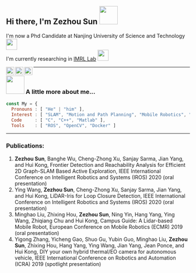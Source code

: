 ## Hi there, I'm Zezhou Sun <img src="https://media.giphy.com/media/mGcNjsfWAjY5AEZNw6/giphy.gif" width="50">

I'm now a Phd Candidate at Nanjing University of Science and Technology <img src="https://media.giphy.com/media/fYSnHlufseco8Fh93Z/giphy.gif" width="30">  
I'm currently researching in [IMRL Lab](https://sites.google.com/view/huikonglab/home) <img src="https://media.giphy.com/media/WUlplcMpOCEmTGBtBW/giphy.gif" width="30">

<a href="https://www.linkedin.com/in/sun-zezhou-孙泽舟-69b1551b2">
    <img align="left" alt="Linkedin" width="22px" src="https://cdn.jsdelivr.net/npm/simple-icons@v3/icons/linkedin.svg" />
</a>
<a href="https://scholar.google.com/citations?user=9ScgH5kAAAAJ&hl=en">
    <img align="left" alt=" Googlescholar" width="22px" src="https://cdn.jsdelivr.net/npm/simple-icons@v3/icons/googlescholar.svg" />
</a>
<a href="https://www.youtube.com/channel/UCa8CO_ifNw6qmroMSPpiHlw">
    <img align="left" alt="Youtube" width="22px" src="https://cdn.jsdelivr.net/npm/simple-icons@v3/icons/youtube.svg" />
</a>

---

### <img src="https://media.giphy.com/media/VgCDAzcKvsR6OM0uWg/giphy.gif" width="50"> A little more about me...

```javascript
const My = {
  Pronouns : [ "He" | "him" ],
  Interest : [ "SLAM", "Motion and Path Planning", "Mobile Robotics", "Autonomous Driving" ],
  Code     : [ "C", "C++", "Matlab" ],
  Tools    : [ "ROS", "OpenCV", "Docker" ]
```

---

### Publications:

1. **Zezhou Sun**, Banghe Wu, Cheng-Zhong Xu, Sanjay Sarma, Jian Yang, and Hui Kong, Frontier Detection and Reachability Analysis for Efficient 2D Graph-SLAM Based Active Exploration, IEEE International Conference on Intelligent Robotics and Systems (IROS) 2020 (oral presentation)
2. Ying Wang, **Zezhou Sun**, Cheng-Zhong Xu, Sanjay Sarma, Jian Yang, and Hui Kong, LiDAR-Iris for Loop Closure Detection, IEEE International Conference on Intelligent Robotics and Systems (IROS) 2020 (oral presentation)
3. Minghao Liu, Zhixing Hou, **Zezhou Sun**, Ning Yin, Hang Yang, Ying Wang, Zhiqiang Chu and Hui Kong, Campus Guide: A Lidar-based Mobile Robot, European Conference on Mobile Robotics (ECMR) 2019 (oral presentation)
4. Yigong Zhang, Yicheng Gao, Shuo Gu, Yubin Guo, Minghao Liu, **Zezhou Sun**, Zhixing Hou, Hang Yang, Ying Wang, Jian Yang, Jean Ponce, and Hui Kong, DIY your own hybrid thermal/EO camera for autonomous vehicle, IEEE International Conference on Robotics and Automation (ICRA) 2019 (spotlight presentation)

